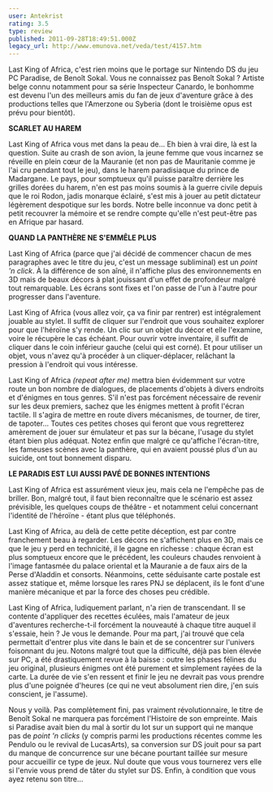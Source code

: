 ```yaml
---
user: Antekrist
rating: 3.5
type: review
published: 2011-09-28T18:49:51.000Z
legacy_url: http://www.emunova.net/veda/test/4157.htm
---
```

Last King of Africa, c'est rien moins que le portage sur Nintendo DS du jeu PC Paradise, de Benoît Sokal. Vous ne connaissez pas Benoît Sokal ? Artiste belge connu notamment pour sa série Inspecteur Canardo, le bonhomme est devenu l'un des meilleurs amis du fan de jeux d'aventure grâce à des productions telles que l'Amerzone ou Syberia (dont le troisième opus est prévu pour bientôt).  

  

**SCARLET AU HAREM**  

Last King of Africa vous met dans la peau de... Eh bien à vrai dire, là est la question. Suite au crash de son avion, la jeune femme que vous incarnez se réveille en plein cœur de la Mauranie (et non pas de Mauritanie comme je l'ai cru pendant tout le jeu), dans le harem paradisiaque du prince de Madargane. Le pays, pour somptueux qu'il puisse paraître derrière les grilles dorées du harem, n'en est pas moins soumis à la guerre civile depuis que le roi Rodon, jadis monarque éclairé, s'est mis à jouer au petit dictateur légèrement despotique sur les bords. Notre belle inconnue va donc petit à petit recouvrer la mémoire et se rendre compte qu'elle n'est peut-être pas en Afrique par hasard.  

  

**QUAND LA PANTHÈRE NE S'EMMÊLE PLUS**  

Last King of Africa (parce que j'ai décidé de commencer chacun de mes paragraphes avec le titre du jeu, c'est un message subliminal) est un _point 'n click_. À la différence de son aîné, il n'affiche plus des environnements en 3D mais de beaux décors à plat jouissant d'un effet de profondeur malgré tout remarquable. Les écrans sont fixes et l'on passe de l'un à l'autre pour progresser dans l'aventure.  

Last King of Africa (vous allez voir, ça va finir par rentrer) est intégralement jouable au stylet. Il suffit de cliquer sur l'endroit que vous souhaitez explorer pour que l'héroïne s'y rende. Un clic sur un objet du décor et elle l'examine, voire le récupère le cas échéant. Pour ouvrir votre inventaire, il suffit de cliquer dans le coin inférieur gauche (celui qui est corné). Et pour utiliser un objet, vous n'avez qu'à procéder à un cliquer-déplacer, relâchant la pression à l'endroit qui vous intéresse.  

Last King of Africa _(repeat after me)_ mettra bien évidemment sur votre route un bon nombre de dialogues, de placements d'objets à divers endroits et d'énigmes en tous genres. S'il n'est pas forcément nécessaire de revenir sur les deux premiers, sachez que les énigmes mettent à profit l'écran tactile. Il s'agira de mettre en route divers mécanismes, de tourner, de tirer, de tapoter... Toutes ces petites choses qui feront que vous regretterez amèrement de jouer sur émulateur et pas sur la bécane, l'usage du stylet étant bien plus adéquat. Notez enfin que malgré ce qu'affiche l'écran-titre, les fameuses scènes avec la panthère, qui en avaient poussé plus d'un au suicide, ont tout bonnement disparu.  

  

**LE PARADIS EST LUI AUSSI PAVÉ DE BONNES INTENTIONS**  

Last King of Africa est assurément vieux jeu, mais cela ne l'empêche pas de briller. Bon, malgré tout, il faut bien reconnaître que le scénario est assez prévisible, les quelques coups de théâtre - et notamment celui concernant l'identité de l'héroïne - étant plus que téléphonés.  

Last King of Africa, au delà de cette petite déception, est par contre franchement beau à regarder. Les décors ne s'affichent plus en 3D, mais ce que le jeu y perd en technicité, il le gagne en richesse : chaque écran est plus somptueux encore que le précédent, les couleurs chaudes renvoient à l'image fantasmée du palace oriental et la Mauranie a de faux airs de la Perse d'Aladdin et consorts. Néanmoins, cette séduisante carte postale est assez statique et, même lorsque les rares PNJ se déplacent, ils le font d'une manière mécanique et par la force des choses peu crédible.  

Last King of Africa, ludiquement parlant, n'a rien de transcendant. Il se contente d'appliquer des recettes éculées, mais l'amateur de jeux d'aventures recherche-t-il forcément la nouveauté à chaque titre auquel il s'essaie, hein ? Je vous le demande. Pour ma part, j'ai trouvé que cela permettait d'entrer plus vite dans le bain et de se concentrer sur l'univers foisonnant du jeu. Notons malgré tout que la difficulté, déjà pas bien élevée sur PC, a été drastiquement revue à la baisse : outre les phases félines du jeu original, plusieurs énigmes ont été purement et simplement rayées de la carte. La durée de vie s'en ressent et finir le jeu ne devrait pas vous prendre plus d'une poignée d'heures (ce qui ne veut absolument rien dire, j'en suis conscient, je l'assume).  

Nous y voilà. Pas complètement fini, pas vraiment révolutionnaire, le titre de Benoît Sokal ne marquera pas forcément l'Histoire de son empreinte. Mais si Paradise avait bien du mal à sortir du lot sur un support qui ne manque pas de _point 'n clicks_ (y compris parmi les productions récentes comme les Pendulo ou le revival de LucasArts), sa conversion sur DS jouit pour sa part du manque de concurrence sur une bécane pourtant taillée sur mesure pour accueillir ce type de jeux. Nul doute que vous vous tournerez vers elle si l'envie vous prend de tâter du stylet sur DS. Enfin, à condition que vous ayez retenu son titre...